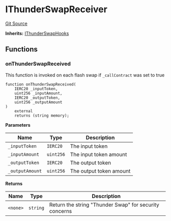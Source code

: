 # IThunderSwapReceiver
[Git Source](https://github.com/Sahil-Gujrati/thunder-swap/blob/c5928651e4c994aae9565d571bef4170237837f3/src/ThunderSwapReceiver/interfaces/IThunderSwapReceiver.sol)

**Inherits:**
[IThunderSwapHooks](/src/ThunderSwapReceiver/interfaces/IThunderSwapHooks.sol/interface.IThunderSwapHooks.md)


## Functions
### onThunderSwapReceived

This function is invoked on each flash swap if `_callContract` was set to true


```solidity
function onThunderSwapReceived(
    IERC20 _inputToken,
    uint256 _inputAmount,
    IERC20 _outputToken,
    uint256 _outputAmount
)
    external
    returns (string memory);
```
**Parameters**

|Name|Type|Description|
|----|----|-----------|
|`_inputToken`|`IERC20`|The input token|
|`_inputAmount`|`uint256`|The input token amount|
|`_outputToken`|`IERC20`|The output token|
|`_outputAmount`|`uint256`|The output token amount|

**Returns**

|Name|Type|Description|
|----|----|-----------|
|`<none>`|`string`|Return the string "Thunder Swap" for security concerns|


